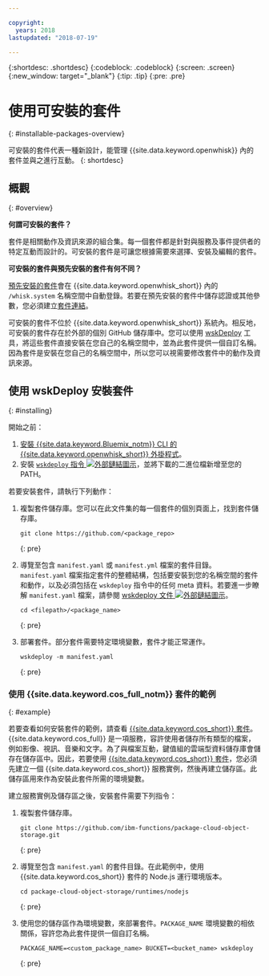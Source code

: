 ```yaml
---

copyright:
  years: 2018
lastupdated: "2018-07-19"

---
```


{:shortdesc: .shortdesc}
{:codeblock: .codeblock}
{:screen: .screen}
{:new_window: target="_blank"}
{:tip: .tip}
{:pre: .pre}

# 使用可安裝的套件
{: #installable-packages-overview}

可安裝的套件代表一種新設計，能管理 {{site.data.keyword.openwhisk}} 內的套件並與之進行互動。
{: shortdesc}

## 概觀
{: #overview}

**何謂可安裝的套件？**

套件是相關動作及資訊來源的組合集。每一個套件都是針對與服務及事件提供者的特定互動而設計的。可安裝的套件是可讓您根據需要來選擇、安裝及編輯的套件。

**可安裝的套件與預先安裝的套件有何不同？**

[預先安裝的套件](openwhisk_packages.html#browse-packages)會在 {{site.data.keyword.openwhisk_short}} 內的 `/whisk.system` 名稱空間中自動登錄。若要在預先安裝的套件中儲存認證或其他參數，您必須建立[套件連結](openwhisk_packages.html#openwhisk_package_bind)。

可安裝的套件不位於 {{site.data.keyword.openwhisk_short}} 系統內。相反地，可安裝的套件存在於外部的個別 GitHub 儲存庫中。您可以使用 [wskDeploy](https://github.com/apache/incubator-openwhisk-wskdeploy#whisk-deploy-wskdeploy) 工具，將這些套件直接安裝在您自己的名稱空間中，並為此套件提供一個自訂名稱。因為套件是安裝在您自己的名稱空間中，所以您可以視需要修改套件中的動作及資訊來源。

## 使用 wskDeploy 安裝套件
{: #installing}

開始之前：
  1. [安裝 {{site.data.keyword.Bluemix_notm}} CLI 的 {{site.data.keyword.openwhisk_short}} 外掛程式](bluemix_cli.html#cloudfunctions_cli)。
  2. 安裝 [`wskdeploy` 指令 ![外部鏈結圖示](../icons/launch-glyph.svg "外部鏈結圖示")](https://github.com/apache/incubator-openwhisk-wskdeploy/releases)，並將下載的二進位檔新增至您的 PATH。

若要安裝套件，請執行下列動作：

1. 複製套件儲存庫。您可以在此文件集的每一個套件的個別頁面上，找到套件儲存庫。
    ```
    git clone https://github.com/<package_repo>
    ```
    {: pre}

2. 導覽至包含 `manifest.yaml` 或 `manifest.yml` 檔案的套件目錄。`manifest.yaml` 檔案指定套件的整體結構，包括要安裝到您的名稱空間的套件和動作，以及必須包括在 `wskdeploy` 指令中的任何 meta 資料。若要進一步瞭解 `manifest.yaml` 檔案，請參閱 [wskdeploy 文件 ![外部鏈結圖示](../icons/launch-glyph.svg "外部鏈結圖示")](https://github.com/apache/incubator-openwhisk-wskdeploy/blob/master/docs/programming_guide.md#wskdeploy-utility-by-example)。
    ```
    cd <filepath>/<package_name>
    ```
    {: pre}

3. 部署套件。部分套件需要特定環境變數，套件才能正常運作。
    ```
    wskdeploy -m manifest.yaml
    ```
    {: pre}

### 使用 {{site.data.keyword.cos_full_notm}} 套件的範例
{: #example}

若要查看如何安裝套件的範例，請查看 [{{site.data.keyword.cos_short}} 套件](cloud_object_storage_actions.html)。{{site.data.keyword.cos_full}} 是一項服務，容許使用者儲存所有類型的檔案，例如影像、視訊、音樂和文字。為了與檔案互動，鍵值組的雲端型資料儲存庫會儲存在儲存區中。因此，若要使用 [{{site.data.keyword.cos_short}} 套件](cloud_object_storage_actions.html)，您必須先建立一個 {{site.data.keyword.cos_short}} 服務實例，然後再建立儲存區。此儲存區用來作為安裝此套件所需的環境變數。

建立服務實例及儲存區之後，安裝套件需要下列指令：

1. 複製套件儲存庫。
    ```
    git clone https://github.com/ibm-functions/package-cloud-object-storage.git
    ```
    {: pre}

2. 導覽至包含 `manifest.yaml` 的套件目錄。在此範例中，使用 {{site.data.keyword.cos_short}} 套件的 Node.js 運行環境版本。
    ```
    cd package-cloud-object-storage/runtimes/nodejs
    ```
    {: pre}

3. 使用您的儲存區作為環境變數，來部署套件。`PACKAGE_NAME` 環境變數的相依關係，容許您為此套件提供一個自訂名稱。
    ```
    PACKAGE_NAME=<custom_package_name> BUCKET=<bucket_name> wskdeploy
    ```
    {: pre}
